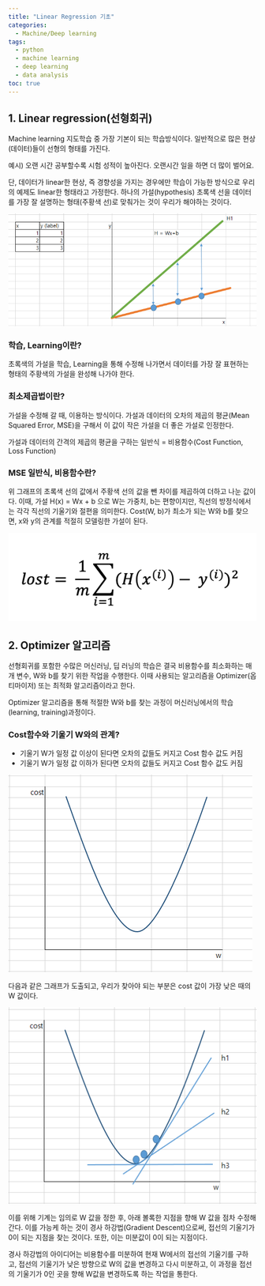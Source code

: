 ```yaml
---
title: "Linear Regression 기초"
categories: 
  - Machine/Deep learning 
tags:
  - python
  - machine learning
  - deep learning
  - data analysis
toc: true
---
```


## 1. Linear regression(선형회귀)

Machine learning 지도학습 중 가장 기본이 되는 학습방식이다. 일반적으로 많은 현상(데이터)들이 선형의 형태를 가진다.

예시) 오랜 시간 공부할수록 시험 성적이 높아진다. 오랜시간 일을 하면 더 많이 벌어요.

단, 데이터가 linear한 현상, 즉 경향성을 가지는 경우에만 학습이 가능한 방식으로 우리의 예제도 linear한 형태라고 가정한다. 하나의 가설(hypothesis) 초록색 선을 데이터를 가장 잘 설명하는 형태(주황색 선)로 맞춰가는 것이 우리가 해야하는 것이다.



![image](images/94573484-1a5f8f00-02ad-11eb-8c9d-d2e97e789f71.png)



### 학습, Learning이란?

초록색의 가설을 학습, Learning을 통해 수정해 나가면서 데이터를 가장 잘 표현하는 형태의 주황색의 가설을 완성해 나가야 한다.



### 최소제곱법이란?

가설을 수정해 갈 때, 이용하는 방식이다. 가설과 데이터의 오차의 제곱의 평균(Mean Squared Error, MSE)을 구해서 이 값이 작은 가설을 더 좋은 가설로 인정한다. 

가설과 데이터의 간격의 제곱의 평균을 구하는 일반식 = 비용함수(Cost Function, Loss Function)



### MSE 일반식, 비용함수란?

위 그래프의 초록색 선의 값에서 주황색 선의 값을 뺀 차이를 제곱하여 더하고 나눈 값이다. 이때, 가설 H(x) = Wx + b 으로 W는 가중치, b는 편향이지만, 직선의 방정식에서는 각각 직선의 기울기와 절편을 의미한다. Cost(W, b)가 최소가 되는 W와 b를 찾으면, x와 y의 관계를 적절히 모델링한 가설이 된다.

![image](images/94574197-d28d3780-02ad-11eb-82b7-eff5568a3067.png)





## 2. Optimizer 알고리즘

선형회귀를 포함한 수많은 머신러닝, 딥 러닝의 학습은 결국 비용함수를 최소화하는 매개 변수, W와 b를 찾기 위한 작업을 수행한다. 이때 사용되는 알고리즘을 Optimizer(옵티마이저) 또는 최적화 알고리즘이라고 한다. 

Optimizer 알고리즘을 통해 적절한 W와 b를 찾는 과정이 머신러닝에서의 학습(learning, training)과정이다. 



### Cost함수와 기울기 W와의 관계?

- 기울기 W가 일정 값 이상이 된다면 오차의 값들도 커지고 Cost 함수 값도 커짐
- 기울기 W가 일정 값 이하가 된다면 오차의 값들도 커지고 Cost 함수 값도 커짐



![image](images/94574452-1da74a80-02ae-11eb-81be-b2c989662318.png)



다음과 같은 그래프가 도출되고, 우리가 찾아야 되는 부분은 cost 값이 가장 낮은 때의 W 값이다.



![image](images/94574572-3e6fa000-02ae-11eb-91de-15fe936b908c.png)



이를 위해 기계는 임의로 W 값을 정한 후, 아래 볼록한 지점을 향해 W 값을 점차 수정해 간다. 이를 가능케 하는 것이 경사 하강법(Gradient Descent)으로써, 접선의 기울기가 0이 되는 지점을 찾는 것이다. 또한, 이는 미분값이 0이 되는 지점이다.

 경사 하강법의 아이디어는 비용함수를 미분하여 현재 W에서의 접선의 기울기를 구하고, 접선의 기울기가 낮은 방향으로 W의 값을 변경하고 다시 미분하고, 이 과정을 접선의 기울기가 0인 곳을 향해 W값을 변경하도록 하는 작업을 통한다.
